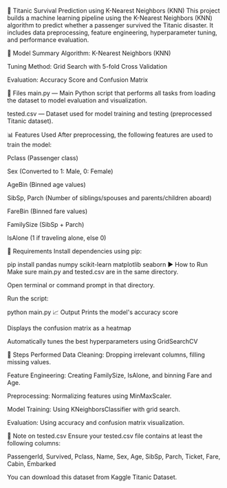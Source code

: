 📁 Titanic Survival Prediction using K-Nearest Neighbors (KNN)
This project builds a machine learning pipeline using the K-Nearest Neighbors (KNN) algorithm to predict whether a passenger survived the Titanic disaster. It includes data preprocessing, feature engineering, hyperparameter tuning, and performance evaluation.

🧠 Model Summary
Algorithm: K-Nearest Neighbors (KNN)

Tuning Method: Grid Search with 5-fold Cross Validation

Evaluation: Accuracy Score and Confusion Matrix

📂 Files
main.py — Main Python script that performs all tasks from loading the dataset to model evaluation and visualization.

tested.csv — Dataset used for model training and testing (preprocessed Titanic dataset).

📊 Features Used
After preprocessing, the following features are used to train the model:

Pclass (Passenger class)

Sex (Converted to 1: Male, 0: Female)

AgeBin (Binned age values)

SibSp, Parch (Number of siblings/spouses and parents/children aboard)

FareBin (Binned fare values)

FamilySize (SibSp + Parch)

IsAlone (1 if traveling alone, else 0)

🔧 Requirements
Install dependencies using pip:

 
pip install pandas numpy scikit-learn matplotlib seaborn
▶️ How to Run
Make sure main.py and tested.csv are in the same directory.

Open terminal or command prompt in that directory.

Run the script:

 
python main.py
📈 Output
Prints the model's accuracy score

Displays the confusion matrix as a heatmap

Automatically tunes the best hyperparameters using GridSearchCV

🔁 Steps Performed
Data Cleaning: Dropping irrelevant columns, filling missing values.

Feature Engineering: Creating FamilySize, IsAlone, and binning Fare and Age.

Preprocessing: Normalizing features using MinMaxScaler.

Model Training: Using KNeighborsClassifier with grid search.

Evaluation: Using accuracy and confusion matrix visualization.

📌 Note on tested.csv
Ensure your tested.csv file contains at least the following columns:

PassengerId, Survived, Pclass, Name, Sex, Age, SibSp, Parch, Ticket, Fare, Cabin, Embarked

You can download this dataset from Kaggle Titanic Dataset.
